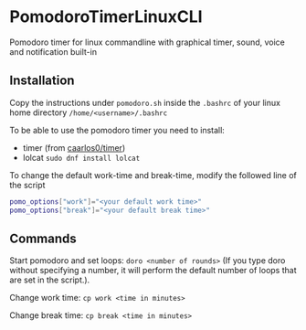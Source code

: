 # PomodoroTimerLinuxCLI

Pomodoro timer for linux commandline with graphical timer, sound, voice and notification built-in

## Installation

Copy the instructions under `pomodoro.sh` inside the `.bashrc` of your linux home directory `/home/<username>/.bashrc`

To be able to use the pomodoro timer you need to install:

- timer (from [caarlos0/timer](https://github.com/caarlos0/timer))
- lolcat `sudo dnf install lolcat`

To change the default work-time and break-time, modify the followed line of the script

```bash
pomo_options["work"]="<your default work time>"
pomo_options["break"]="<your default break time>"
```

## Commands

Start pomodoro and set loops: `doro <number of rounds>` (If you type doro without specifying a number, it will perform the default number of loops that are set in the script.).

Change work time: `cp work <time in minutes>`

Change break time: `cp break <time in minutes>`
